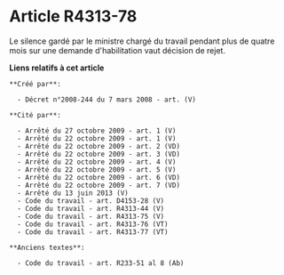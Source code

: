 # Article R4313-78

Le silence gardé par le ministre chargé du travail pendant plus de quatre mois sur une demande d'habilitation vaut décision
de rejet.

**Liens relatifs à cet article**

	**Créé par**:

	  - Décret n°2008-244 du 7 mars 2008 - art. (V)

	**Cité par**:

	  - Arrêté du 27 octobre 2009 - art. 1 (V)
	  - Arrêté du 22 octobre 2009 - art. 1 (V)
	  - Arrêté du 22 octobre 2009 - art. 2 (VD)
	  - Arrêté du 22 octobre 2009 - art. 3 (VD)
	  - Arrêté du 22 octobre 2009 - art. 4 (V)
	  - Arrêté du 22 octobre 2009 - art. 5 (V)
	  - Arrêté du 22 octobre 2009 - art. 6 (VD)
	  - Arrêté du 22 octobre 2009 - art. 7 (VD)
	  - Arrêté du 13 juin 2013 (V)
	  - Code du travail - art. D4153-28 (V)
	  - Code du travail - art. R4313-44 (V)
	  - Code du travail - art. R4313-75 (V)
	  - Code du travail - art. R4313-76 (VT)
	  - Code du travail - art. R4313-77 (VT)

	**Anciens textes**:

	  - Code du travail - art. R233-51 al 8 (Ab)
